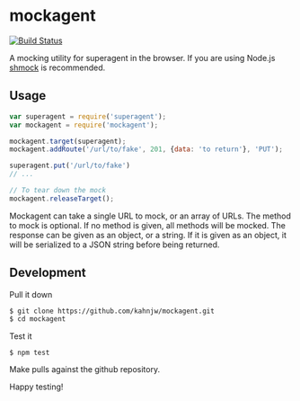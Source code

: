 # mockagent

[![Build Status](https://travis-ci.org/kahnjw/mockagent.png)](https://travis-ci.org/kahnjw/mockagent)

A mocking utility for superagent in the browser. If you are using Node.js
[shmock](https://github.com/xetorthio/shmock) is recommended.

## Usage

```javascript
var superagent = require('superagent');
var mockagent = require('mockagent');

mockagent.target(superagent);
mockagent.addRoute('/url/to/fake', 201, {data: 'to return'}, 'PUT');

superagent.put('/url/to/fake')
// ...

// To tear down the mock
mockagent.releaseTarget();
```

Mockagent can take a single URL to mock, or an array of URLs. The method to
mock is optional. If no method is given, all methods will be mocked. The
response can be given as an object, or a string. If it is given as an object,
it will be serialized to a JSON string before being returned.

## Development

Pull it down

```sh
$ git clone https://github.com/kahnjw/mockagent.git
$ cd mockagent
```

Test it

```
$ npm test
```

Make pulls against the github repository.

Happy testing!
